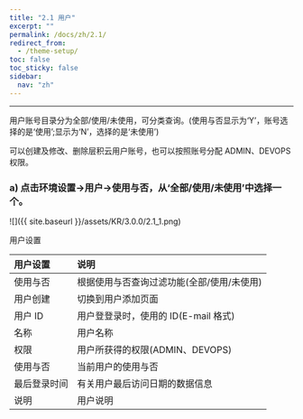 ```yaml
---
title: "2.1 用户"
excerpt: ""
permalink: /docs/zh/2.1/
redirect_from:
  - /theme-setup/
toc: false
toc_sticky: false
sidebar:
  nav: "zh"
---
```


---
用户账号目录分为全部/使用/未使用，可分类查询。(使用与否显示为‘Y’，账号选择的是‘使用’;显示为‘N’，选择的是‘未使用’)

可以创建及修改、删除层积云用户账号，也可以按照账号分配 ADMIN、DEVOPS 权限。

### a) 点击环境设置→用户→使用与否，从‘全部/使用/未使用’中选择一个。
![]({{ site.baseurl }}/assets/KR/3.0.0/2.1_1.png)

用户设置

| **用户设置** | **说明** |
| :--- | :--- |
| 使用与否 | 根据使用与否查询过滤功能(全部/使用/未使用) |
| 用户创建 | 切换到用户添加页面 |
| 用户 ID | 用户登登录时，使用的 ID(E-mail 格式) |
| 名称 | 用户名称 |
| 权限 | 用户所获得的权限(ADMIN、DEVOPS) |
| 使用与否 | 当前用户的使用与否 |
| 最后登录时间 | 有关用户最后访问日期的数据信息 |
| 说明 | 用户说明 |
